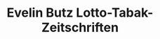 ---
title: "Evelin Butz Lotto-Tabak-Zeitschriften"
url: /augsburg/evelin-butz-lotto-tabak-zeitschriften/
shop: Wäscherei
---